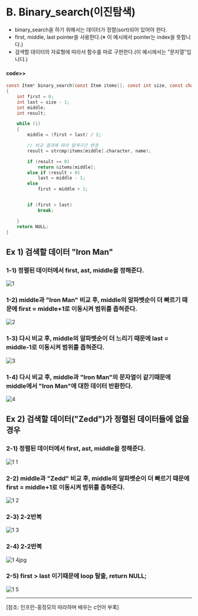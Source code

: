 # B. Binary_search(이진탐색)  
* binary_search을 하기 위해서는 데이터가 정렬(sort)되어 있어야 한다.
* first, middle, last pointer을 사용한다.(※ 이 예시에서 pointer는 index을 뜻합니다.)  
* 검색할 데이터의 자료형에 따라서 함수를 따로 구현한다.(이 예시에서는 "문자열"입니다.)  
#### code>>  
```c  
const Item* binary_search(const Item items[], const int size, const char name[TMAX])
{
	int first = 0;
	int last = size - 1;
	int middle;
	int result;

	while (1)
	{
		middle = (first + last) / 2;

		// 비교 결과에 따라 탐색구간 변경
		result = strcmp(items[middle].character, name);

		if (result == 0)
			return &items[middle];
		else if (result > 0)
			last = middle - 1;
		else
			first = middle + 1;


		if (first > last)
			break;

	}
	return NULL;
}
```  
## Ex 1) 검색할 데이터 "Iron Man"  

### 1-1) 정렬된 데이터에서 first, ast, middle을 정해준다.  
![1](https://user-images.githubusercontent.com/41607872/84234691-a0559f80-ab2f-11ea-8572-82ecfa825c46.jpg)  
### 1-2) middle과 "Iron Man" 비교 후, middle의 알파벳순이 더 빠르기 때문에 first = middle+1로 이동시켜 범위를 좁혀준다.  
![2](https://user-images.githubusercontent.com/41607872/84238953-c29eeb80-ab36-11ea-978b-7881a9128a10.jpg)  
### 1-3) 다시 비교 후, middle의 알파벳순이 더 느리기 때문에 last = middle-1로 이동시켜 범위를 좁혀준다.
![3](https://user-images.githubusercontent.com/41607872/84234695-a0ee3600-ab2f-11ea-87ae-c337d26e15b8.jpg)
### 1-4) 다시 비교 후,  middle과 "Iron Man"의 문자열이 같기때문에 middle에서 "Iron Man"에 대한 데이터 반환한다.
![4](https://user-images.githubusercontent.com/41607872/84234688-9f247280-ab2f-11ea-9274-9308788e7a9d.jpg)
## Ex 2) 검색할 데이터("Zedd")가 정렬된 데이터들에 없을 경우
### 2-1) 정렬된 데이터에서 first, ast, middle을 정해준다.  
![1 1](https://user-images.githubusercontent.com/41607872/84237912-2aeccd80-ab35-11ea-896c-8420b9ad7f9d.jpg)  
### 2-2) middle과 "Zedd" 비교 후, middle의 알파벳순이 더 빠르기 때문에 first = middle+1로 이동시켜 범위를 좁혀준다.
![1 2](https://user-images.githubusercontent.com/41607872/84237914-2cb69100-ab35-11ea-9137-9ff1f283c872.jpg)
### 2-3) 2-2반복  
![1 3](https://user-images.githubusercontent.com/41607872/84237917-2e805480-ab35-11ea-85a6-8f1cbed768c6.jpg)
### 2-4) 2-2반복  
![1 4jpg](https://user-images.githubusercontent.com/41607872/84237924-2f18eb00-ab35-11ea-9b47-74ad4b72c3a4.jpg)  
### 2-5) first > last 이기때문에 loop 탈출, return NULL;
![1 5](https://user-images.githubusercontent.com/41607872/84237928-30e2ae80-ab35-11ea-8078-7d1373cc7409.jpg)
***  
[참조: 인프런-홍정모의 따라하며 배우는 c언어 부록]  
